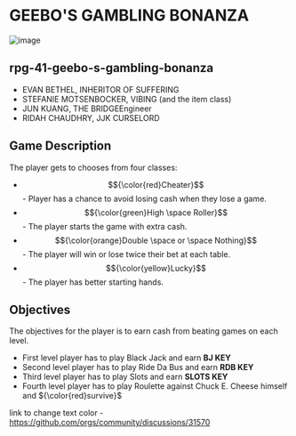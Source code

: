 # **GEEBO'S GAMBLING BONANZA**

![image](https://github.com/user-attachments/assets/07004c1d-94a1-4144-a1a1-37bab0855b02)

## rpg-41-geebo-s-gambling-bonanza

- EVAN BETHEL, INHERITOR OF SUFFERING
- STEFANIE MOTSENBOCKER, VIBING (and the item class)
- JUN KUANG, THE BRIDGEEngineer
- RIDAH CHAUDHRY, JJK CURSELORD

## Game Description

The player gets to chooses from four classes:
- $${\color{red}Cheater}$$ - Player has a chance to avoid losing cash when they lose a game.
- $${\color{green}High \space Roller}$$ - The player starts the game with extra cash.
- $${\color{orange}Double \space or \space Nothing}$$ - The player will win or lose twice their bet at each table.
- $${\color{yellow}Lucky}$$ - The player has better starting hands.

## Objectives

The objectives for the player is to earn cash from beating games on each level.
- First level player has to play Black Jack and earn **BJ KEY**
- Second level player has to play Ride Da Bus and earn  **RDB KEY**
- Third level player has to play Slots and earn **SLOTS KEY**
- Fourth level player has to play Roulette against Chuck E. Cheese himself and ${\color{red}survive}$ 

link to change text color - https://github.com/orgs/community/discussions/31570
